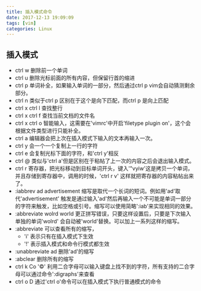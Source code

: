 ```yaml
---
title: 插入模式命令
date: 2017-12-13 19:09:09
tags: [vim]
categories: Linux
---
```


## 插入模式
- ctrl w 删除前一个单词
- ctrl u 删除光标前面的所有内容，但保留行首的缩进
- ctrl p 单词补全，如果输入单词的一部分，然后通过ctrl p vim会自动猜测剩余部分。
- ctrl n 类似于ctrl p 区别在于这个是向下匹配，而ctrl p 是向上匹配
- ctrl x ctrl l 查找整行
- ctrl x ctrl f 查找当前文档的文件名
- ctrl x ctrl o 智能输入，这需要在'vimrc'中开启'filetype plugin on'，这个会根据文件类型进行只能补全。
- ctrl a 编辑器会把上次在插入模式下输入的文本再输入一次。
- ctrl y 会一个一个复制上一行的字符
- ctrl e 会复制光标下面的字符，和'ctrl y'相反
- ctrl @ 类似与'ctrl a'但是区别在于粘帖了上一次的内容之后会退出输入模式。
- ctrl r 寄存器，把光标移动到目标单词开头，键入'"vyiw'这是拷贝一个单词，并且存储到寄存器中，调用的时候，'ctrl r v' 这样就把寄存器的内容粘帖出来了。
- :iabbrev ad advertisement 缩写是取代一个长词的短词。例如用'ad'取代'advertisement' 触发是通过输入'ad'然后再输入一个不可能是单词一部分的字符来触发，比如空格或引号。缩写可以使用简略':iab'来实现相同的效果。
- :abbreviate wolrd world 更正拼写错误，只要这样设置后，只要是下次输入单独的单词'wolrd' 会自动被'world'替换。可以加上一系列这样的缩写。
- :abbreviate 可以查看所有的缩写，
	- 'i' 表示只有在插入模式下生效
	- '!' 表示插入模式和命令行模式都生效
- :unabbreviate ad 删除'ad'的缩写
- :abclear 删除所有的缩写
- ctrl k Co '©' 利用二合字母可以输入键盘上找不到的字符，所有支持的二合字母可以通过命令':digraphs'来查看
- ctrl o D 通过'ctrl o'命令可以在插入模式下执行普通模式的命令
